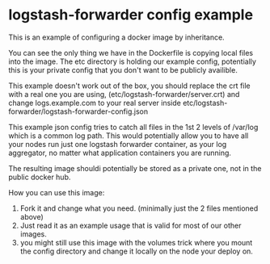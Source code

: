 logstash-forwarder config example
=================================

This is an example of configuring a docker image by inheritance.

You can see the only thing we have in the Dockerfile is copying local files into the image.
The etc directory is holding our example config, potentially this is your private config that you don't want to be publicly availible.

This example doesn't work out of the box, you should replace the crt file with a real one you are using, (etc/logstash-forwarder/server.crt)
and change logs.example.com to your real server inside etc/logstash-forwarder/logstash-forwarder-config.json

This example json config tries to catch all files in the 1st 2 levels of /var/log which is a common log path.
This would potentially allow you to have all your nodes run just one logstash forwarder container, as your log aggregator, no matter what application containers you are running.

The resulting image shouldi potentially be stored as a private one, not in the public docker hub.

How you can use this image:
 1. Fork it and change what you need. (minimally just the 2 files mentioned above)
 2. Just read it as an example usage that is valid for most of our other images.
 3. you might still use this image with the volumes trick where you mount the config directory and change it locally on the node your deploy on.
